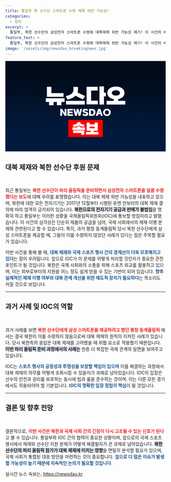 ```yaml
---
title: 통일부 북 선수단 스마트폰 수령 제재 위반 가능성!
categories:
  - 정치
excerpt: >
  통일부, 북한 선수단의 삼성전자 스마트폰 수령에 대북제재 위반 가능성 제기! 이 사건의 배경과 IOC의 역할은? 클릭하면 그 진실을 확인하세요!
feature_text: >
  통일부, 북한 선수단의 삼성전자 스마트폰 수령에 대북제재 위반 가능성 제기! 이 사건의 배경과 IOC의 역할은? 클릭하면 그 진실을 확인하세요!
image: '/assets/img/newsdao_breakingnews.jpg'
---
```


<p><img src="/assets/img/newsdao_breakingnews.jpg" alt="pcversion 속보" /></p>

<h2 data-ke-size="size26">대북 제재와 북한 선수단 후원 문제</h2>

<p data-ke-size="size16">&nbsp;</p>

<p data-ke-size="size16">최근 통일부는 <b><span style="color: #ee2323;">북한 선수단이 파리 올림픽을 준비하면서 삼성전자 스마트폰을 일괄 수령했다는 보도</span></b>에 대해 우려를 표명했습니다. 이는 대북 제재 위반 가능성을 내포하고 있으며, 북한에 대한 모든 전자기기는 2017년 12월부터 시행된 유엔 안보리의 대북 제재 결의에 따라 엄격히 금지되어 있습니다. <b><span style="background-color: #21538527;">북한으로의 전자기기 공급과 판매가 불법임</span></b>을 명확히 하고 통일부는 이러한 상황을 국제올림픽위원회(IOC)에 통보할 방침이라고 밝혔습니다. 이 사건의 심각성은 단순히 제품의 공급을 넘어, 국제 사회에서의 제재 이행 문제와 관련된다고 할 수 있습니다. 특히, 과거 평창 동계올림픽 당시 북한 선수단에게 삼성 스마트폰을 제공할 때, 그들이 이를 수령하지 않았던 사례가 있다는 점은 주목할 필요가 있습니다. </p>

<p data-ke-size="size16">이번 사건을 통해 볼 때, <b><span style="color: #1a5490;">대북 제재와 국제 스포츠 행사 간의 경계선이 더욱 모호해지고 있다</span></b>는 점이 우려됩니다. 앞으로 IOC가 이 문제를 어떻게 처리할 것인지가 중요한 관전 포인트가 될 것입니다. 북한은 국제 사회와의 소통을 위해 스포츠 외교를 활용하고 있으며, 이는 외부로부터의 지원을 어느 정도 쉽게 받을 수 있는 기반이 되어 있습니다. <b><span style="color: #1a5490;">향후 실제적인 제재 이행 여부와 대북 관계 개선을 위한 제도적 장치가 필요하다</span></b>는 목소리도 커질 것으로 보입니다.</p>

<hr>

<h2 data-ke-size="size26">과거 사례 및 IOC의 역할</h2>

<p data-ke-size="size16">&nbsp;</p>

<p data-ke-size="size16">과거 사례를 보면 <b><span style="color: #ee2323;">북한 선수단에게 삼성 스마트폰을 제공하려고 했던 평창 동계올림픽 </span></b>에서는 결국 북한이 이를 수령하지 않음으로써 대북 제재의 원칙이 지켜진 사례가 있습니다. 당시 북한측의 응답은 대북 제재를 고려했을 때 위협 요소로 작용했기 때문입니다. <b><span style="background-color: #21538527;">이번 파리 올림픽 준비 과정에서의 사례는</span></b> 한층 더 복잡한 국제 관계의 일면을 보여주고 있습니다.</p>

<p data-ke-size="size16">IOC는 <b><span style="color: #1a5490;">스포츠 행사의 공정성과 투명성을 보장할 책임이 있으며</span></b> 이를 해결하는 과정에서 대북 제재의 의무를 어떻게 조화시킬 수 있을지가 과제로 남아있습니다. IOC의 입장은 선수의 안전과 권리를 보호하는 동시에 법과 룰을 준수하는 것이며, 이는 다른 모든 경기에서도 허용되어야 할 기본입니다. <b><span style="color: #1a5490;">IOC의 명확한 입장 정립이 핵심</span></b>이 될 것입니다.</p>

<hr>

<h2 data-ke-size="size26">결론 및 향후 전망</h2>

<p data-ke-size="size16">&nbsp;</p>

<p data-ke-size="size16">결론적으로, <b><span style="color: #ee2323;">이번 사건은 북한과 국제 사회 간의 긴장이 다시 고조될 수 있는 신호가 된다</span></b>고 볼 수 있습니다. 통일부와 IOC 간의 협력이 중요한 상황이며, 앞으로의 국제 스포츠 행사에서 제재와 선수단 지원 문제가 어떻게 해결될지가 큰 과제로 남아있습니다. <b><span style="background-color: #21538527;">북한 선수단의 파리 올림픽 참가가 대북 제재에 미치는 영향</span></b>을 면밀히 분석할 필요가 있으며, 국제 사회가 통합된 대응 방안을 마련하는 것이 중요합니다. <b><span style="color: #1a5490;">앞으로 더 많은 이슈가 발생할 가능성이 높기 때문에 지속적인 논의가 필요할 것입니다</span></b>.</p>

<p data-ke-size="size16"></p>
실시간 뉴스 속보는, <a href="https://newsdao.kr" rel="dofollow">https://newsdao.kr</a>


